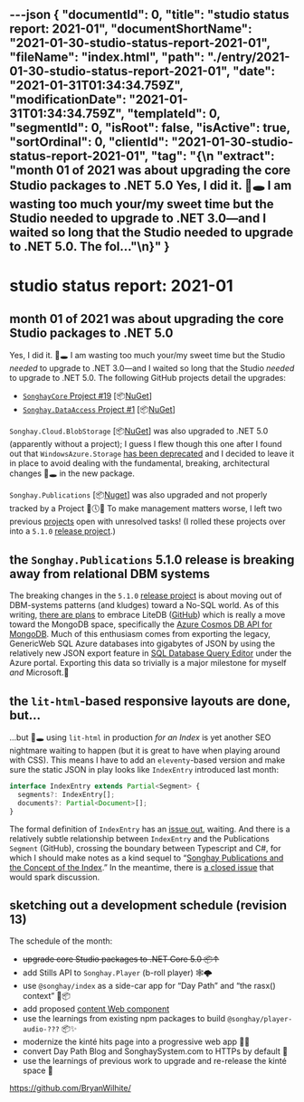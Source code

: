 ---json
{
  "documentId": 0,
  "title": "studio status report: 2021-01",
  "documentShortName": "2021-01-30-studio-status-report-2021-01",
  "fileName": "index.html",
  "path": "./entry/2021-01-30-studio-status-report-2021-01",
  "date": "2021-01-31T01:34:34.759Z",
  "modificationDate": "2021-01-31T01:34:34.759Z",
  "templateId": 0,
  "segmentId": 0,
  "isRoot": false,
  "isActive": true,
  "sortOrdinal": 0,
  "clientId": "2021-01-30-studio-status-report-2021-01",
  "tag": "{\n  \"extract\": \"month 01 of 2021 was about upgrading the core Studio packages to .NET 5.0 Yes, I did it. 🐇🕳 I am wasting too much your/my sweet time but the Studio needed to upgrade to .NET 3.0—and I waited so long that the Studio needed to upgrade to .NET 5.0. The fol…\"\n}"
}
---

# studio status report: 2021-01

## month 01 of 2021 was about upgrading the core Studio packages to .NET 5.0

Yes, I did it. 🐇🕳 I am wasting too much your/my sweet time but the Studio _needed_ to upgrade to .NET 3.0—and I waited so long that the Studio _needed_ to upgrade to .NET 5.0. The following GitHub projects detail the upgrades:

- [`SonghayCore` Project #19](https://github.com/BryanWilhite/SonghayCore/projects/19) [📦[NuGet](https://www.nuget.org/packages/SonghayCore/)]
- [`Songhay.DataAccess` Project #1](https://github.com/BryanWilhite/Songhay.DataAccess/projects/1) [📦[NuGet](https://www.nuget.org/packages/Songhay.DataAccess/)]

`Songhay.Cloud.BlobStorage` [📦[NuGet](https://www.nuget.org/packages/Songhay.Cloud.BlobStorage/)] was also upgraded to .NET 5.0 (apparently without a project); I guess I flew though this one after I found out that `WindowsAzure.Storage` [has been deprecated](https://github.com/BryanWilhite/Songhay.Cloud.BlobStorage/issues/16) and I decided to leave it in place to avoid dealing with the fundamental, breaking, architectural changes 🐇🕳 in the new package.

`Songhay.Publications` [📦[Nuget](https://www.nuget.org/packages/Songhay.Publications/)] was also upgraded and not properly tracked by a Project 😬🕔🔥 To make management matters worse, I left two previous [projects](https://github.com/BryanWilhite/Songhay.Publications/projects) open with unresolved tasks! (I rolled these projects over into a `5.1.0` [release project](https://github.com/BryanWilhite/Songhay.Publications/projects/7).)

## the `Songhay.Publications` 5.1.0 release is breaking away from relational DBM systems

The breaking changes in the `5.1.0` [release project](https://github.com/BryanWilhite/Songhay.Publications/projects/7) is about moving out of DBM-systems patterns (and kludges) toward a No-SQL world. As of this writing, [there are plans](https://github.com/BryanWilhite/Songhay.Publications/issues/38) to embrace LiteDB ([GitHub](https://github.com/mbdavid/litedb)) which is really a move toward the MongoDB space, specifically the [Azure Cosmos DB API for MongoDB](https://docs.microsoft.com/en-us/azure/cosmos-db/introduction). Much of this enthusiasm comes from exporting the legacy, GenericWeb SQL Azure databases into gigabytes of JSON by using the relatively new JSON export feature in [SQL Database Query Editor](https://azure.microsoft.com/en-us/blog/t-sql-query-editor-in-browser-azure-portal/) under the Azure portal. Exporting this data so trivially is a major milestone for myself _and_ Microsoft.🤠

## the `lit-html`-based responsive layouts are done, but…

…but 🐇🕳 using `lit-html` in production _for an Index_ is yet another SEO nightmare waiting to happen (but it is great to have when playing around with CSS). This means I have to add an `eleventy`-based version and make sure the static JSON in play looks like `IndexEntry` introduced last month:

```typescript
interface IndexEntry extends Partial<Segment> {
  segments?: IndexEntry[];
  documents?: Partial<Document>[];
}
```

The formal definition of `IndexEntry` has an [issue out](https://github.com/BryanWilhite/songhay-core/issues/24), waiting. And there is a relatively subtle relationship between `IndexEntry` and the Publications `Segment` (GitHub), crossing the boundary between Typescript and C#, for which I should make notes as a kind sequel to “[Songhay Publications and the Concept of the Index](http://songhayblog.azurewebsites.net/entry/2020-12-24-songhay-publications-and-the-concept-of-the-index).” In the meantime, there is [a closed issue](https://github.com/BryanWilhite/Songhay.Publications/issues/37) that would spark discussion.

## sketching out a development schedule (revision 13)

The schedule of the month:

- ~~upgrade core Studio packages to .NET Core 5.0 📦↑~~
- add Stills API to `Songhay.Player` (b-roll player) 🕸🌩
- use `@songhay/index` as a side-car app for “Day Path” and “the rasx() context” 🚛📦
- add proposed [content Web component](https://github.com/BryanWilhite/songhay-web-components/issues/10)
- use the learnings from existing npm packages to build `@songhay/player-audio-???` 📦✨
- modernize the kinté hits page into a progressive web app 💄✨
- convert Day Path Blog and SonghaySystem.com to HTTPs by default 🔐
- use the learnings of previous work to upgrade and re-release the kinté space 🚀

<https://github.com/BryanWilhite/>
